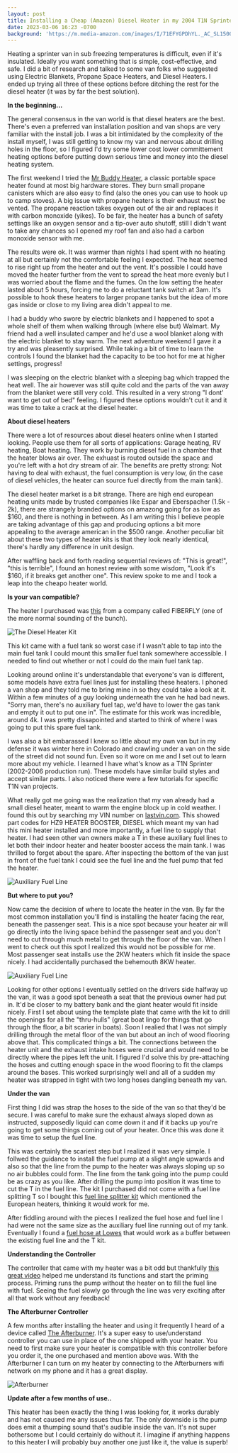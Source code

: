```yaml
---
layout: post
title: Installing a Cheap (Amazon) Diesel Heater in my 2004 T1N Sprinter Van
date: 2023-03-06 16:23 -0700
background: 'https://m.media-amazon.com/images/I/71EFYGPDhYL._AC_SL1500_.jpg'
---
```


Heating a sprinter van in sub freezing temperatures is difficult, even if it's insulated. Ideally you want something that is simple, cost-effective, and safe. I did a bit of research and talked to some van folks who suggested using Electric Blankets, Propane Space Heaters, and Diesel Heaters. I ended up trying all three of these options before ditching the rest for the diesel heater (it was by far the best solution).

**In the beginning...**

The general consensus in the van world is that diesel heaters are the best. There's even a preferred van installation position and van shops are very familiar with the install job. I was a bit intimidated by the complexity of the install myself, I was still getting to know my van and nervous about drilling holes in the floor, so I figured I'd try some lower cost lower committement heating options before putting down serious time and money into the diesel heating system.

The first weekend I tried the [Mr Buddy Heater](https://www.mrheater.com/portable-buddy-heater.html), a classic portable space heater found at most big hardware stores. They burn small propane canisters which are also easy to find (also the ones you can use to hook up to camp stoves). A big issue with propane heaters is their exhaust must be vented. The propane reaction takes oxygen out of the air and replaces it with carbon monoxide (yikes). To be fair, the heater has a bunch of safety settings like an oxygen sensor and a tip-over auto shutoff, still I didn't want to take any chances so I opened my roof fan and also had a carbon monoxide sensor with me.

The results were ok. It was warmer than nights I had spent with no heating at all but certainly not the comfortable feeling I expected. The heat seemed to rise right up from the heater and out the vent. It's possible I could have moved the heater further from the vent to spread the heat more evenly but I was worried about the flame and the fumes. On the low setting the heater lasted about 5 hours, forcing me to do a reluctant tank switch at 3am. It's possible to hook these heaters to larger propane tanks but the idea of more gas inside or close to my living area didn't appeal to me.

I had a buddy who swore by electric blankets and I happened to spot a whole shelf of them when walking through (where else but) Walmart. My friend had a well insulated camper and he'd use a wool blanket along with the electric blanket to stay warm. The next adventure weekend I gave it a try and was pleasently surprised. While taking a bit of time to learn the controls I found the blanket had the capacity to be too hot for me at higher settings, progress!

I was sleeping on the electric blanket with a sleeping bag which trapped the heat well. The air however was still quite cold and the parts of the van away from the blanket were still very cold. This resulted in a very strong "I dont' want to get out of bed" feeling. I figured these options wouldn't cut it and it was time to take a crack at the diesel heater.

**About diesel heaters**

There were a lot of resources about diesel heaters online when I started looking. People use them for all sorts of applications: Garage heating, RV heating, Boat heating. They work by burning diesel fuel in a chamber that the heater blows air over. The exhuast is routed outside the space and you're left with a hot dry stream of air. The benefits are pretty strong: Not having to deal with exhaust, the fuel consumption is very low, (in the case of diesel vehicles, the heater can source fuel directly from the main tank).

The diesel heater market is a bit strange. There are high end european heating units made by trusted companies like Espar and Eberspacher (1.5k - 2k), there are strangely branded options on amazong going for as low as $160, and there is nothing in between. As I am writing this I believe people are taking advantage of this gap and producing options a bit more appealing to the average american in the $500 range. Another peculiar bit about these two types of heater kits is that they look nearly identical, there's hardly any difference in unit design.

After waffling back and forth reading sequential reviews of: "This is great!", "this is terrible", I found an honest review with some wisdom, "Look it's $160, if it breaks get another one". This review spoke to me and I took a leap into the cheapo heater world.

**Is your van compatible?**

The heater I purchased was [this](https://www.amazon.com/gp/product/B08GHM583V/ref=ppx_yo_dt_b_search_asin_title?ie=UTF8&psc=1) from a company called FIBERFLY (one of the more normal sounding of the bunch).

![The Diesel Heater Kit](https://m.media-amazon.com/images/I/71EFYGPDhYL._AC_SL1500_.jpg)

This kit came with a fuel tank so worst case if I wasn't able to tap into the main fuel tank I could mount this smaller fuel tank somewhere accessible. I needed to find out whether or not I could do the main fuel tank tap. 

Looking around online it's understandable that everyone's van is different, some models have extra fuel lines just for installing these heaters. I phoned a van shop and they told me to bring mine in so they could take a look at it. Within a few minutes of a guy looking underneath the van he had bad news. "Sorry man, there's no auxiliary fuel tap, we'd have to lower the gas tank and empty it out to put one in". The estimate for this work was incredible, around 4k. I was pretty dissapointed and started to think of where I was going to put this spare fuel tank.

I was also a bit embarassed I knew so little about my own van but in my defense it was winter here in Colorado and crawling under a van on the side of the street did not sound fun. Even so it wore on me and I set out to learn more about my vehicle. I learned I have what's know as a T1N Sprinter (2002-2006 production run). These models have similar build styles and accept similar parts. I also noticed there were a few tutorials for specific T1N van projects. 

What really got me going was the realization that my van already had a small diesel heater, meant to warm the engine block up in cold weather. I found this out by searching my VIN number on [lastvin.com](https://www.lastvin.com/). This showed part codes for HZ9 HEATER BOOSTER, DIESEL which meant my van had this mini heater installed and more importantly, a fuel line to supply that heater. I had seen other van owners make a T in these auxiliary fuel lines to let both their indoor heater and heater booster access the main tank. I was thrilled to forget about the spare. After inspecting the bottom of the van just in front of the fuel tank I could see the fuel line and the fuel pump that fed the heater.

![Auxiliary Fuel Line](/assets/img/heater/aux-line.jpg)

**But where to put you?**

Now came the decision of where to locate the heater in the van. By far the most common installation you'll find is installing the heater facing the rear, beneath the passenger seat. This is a nice spot because your heater air will go directly into the living space behind the passenger seat and you don't need to cut through much metal to get through the floor of the van. When I went to check out this spot I realized this would not be possible for me. Most passenger seat installs use the 2KW heaters which fit inside the space nicely. I had accidentally purchased the behemouth 8KW heater.

![Auxiliary Fuel Line](/assets/img/heater/comparison.png)

Looking for other options I eventually settled on the drivers side halfway up the van, it was a good spot beneath a seat that the previous owner had put in. It'd be closer to my battery bank and the giant heater would fit inside nicely. First I set about using the template plate that came with the kit to drill the openings for all the "thru-hulls" (great boat lingo for things that go through the floor, a bit scarier in boats). Soon I realied that I was not simply drilling through the metal floor of the van but about an inch of wood flooring above that. This complicated things a bit. The connections between the heater unit and the exhaust intake hoses were crucial and would need to be directly where the pipes left the unit. I figured I'd solve this by pre-attaching the hoses and cutting enough space in the wood flooring to fit the clamps around the bases. This worked surprisingly well and all of a sudden my heater was strapped in tight with two long hoses dangling beneath my van.

**Under the van**

First thing I did was strap the hoses to the side of the van so that they'd be secure. I was careful to make sure the exhaust always sloped down as instructed, supposedly liquid can come down it and if it backs up you're going to get some things coming out of your heater. Once this was done it was time to setup the fuel line.

This was certainly the scariest step but I realized it was very simple. I follwed the guidance to install the fuel pump at a slight angle upwards and also so that the line from the pump to the heater was always sloping up so no air bubbles could form. The line from the tank going into the pump could be as crazy as you like. After drilling the pump into position it was time to cut the T in the fuel line. The kit I purchased did not come with a fuel line splitting T so I bought this [fuel line splitter kit](https://www.amazon.com/gp/product/B09DSPPS7S/ref=ppx_yo_dt_b_asin_title_o03_s00?ie=UTF8&psc=1) which mentioned the European heaters, thinking it would work for me.

After fiddling around with the pieces I realized the fuel hose and fuel line I had were not the same size as the auxiliary fuel line running out of my tank. Eventually I found a [fuel hose at Lowes](https://www.lowes.com/pd/EZ-FLO-1-4-in-Inner-Diameter-x-10-ft-Rubber-Fuel-Hose/1000180619) that would work as a buffer between the existing fuel line and the T kit.

**Understanding the Controller**

The controller that came with my heater was a bit odd but thankfully [this great video](https://www.youtube.com/watch?v=_dAIzvh4IaQ&ab_channel=VanLifeUkACompleteSurvivorsGuide) helped me understand its functions and start the priming process. Priming runs the pump without the heater on to fill the fuel line with fuel. Seeing the fuel slowly go through the line was very exciting after all that work without any feedback!

**The Afterburner Controller**

A few months after installing the heater and using it frequently I heard of a device called [The Afterburner](http://www.mrjones.id.au/afterburner/). It's a super easy to use/understand controller you can use in place of the one shipped with your heater. You need to first make sure your heater is compatible with this controller before you order it, the one purchased and mention above was. With the Afterburner I can turn on my heater by connecting to the Afterburners wifi network on my phone and it has a great display.

![Afterburner](/assets/img/heater/afterburner.png)

**Update after a few months of use..**

This heater has been exactly the thing I was looking for, it works durably and has not caused me any issues thus far. The only downside is the pump does emit a thumping sound that's audible inside the van. It's not super bothersome but I could certainly do without it. I imagine if anything happens to this heater I will probably buy another one just like it, the value is superb!
